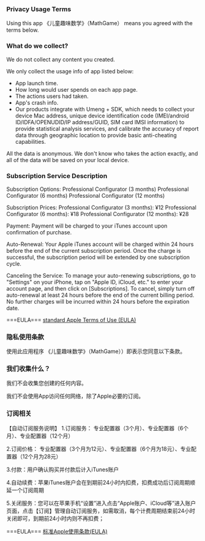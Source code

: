### Privacy Usage Terms

Using this app 《儿童趣味数学》（MathGame） means you agreed with the terms below.

### What do we collect?

We do not collect any content you created.

We only collect the usage info of app listed below:

- App launch time.
- How long would user spends on each app page.
- The actions users had taken.
- App's crash info.
- Our products integrate with Umeng + SDK, which needs to collect your device Mac address, unique device identification code (IMEI/android ID/IDFA/OPENUDID/IP address/GUID, SIM card IMSI information) to provide statistical analysis services, and calibrate the accuracy of report data through geographic location to provide basic anti-cheating capabilities.

All the data is anonymous. We don't know who takes the action exactly, and all of the data will be saved on your local device.

### Subscription Service Description



Subscription Options:
Professional Configurator (3 months)
Professional Configurator (6 months)
Professional Configurator (12 months)

Subscription Prices:
Professional Configurator (3 months): ¥12
Professional Configurator (6 months): ¥18
Professional Configurator (12 months): ¥28

Payment:
Payment will be charged to your iTunes account upon confirmation of purchase.

Auto-Renewal:
Your Apple iTunes account will be charged within 24 hours before the end of the current subscription period. Once the charge is successful, the subscription period will be extended by one subscription cycle.

Canceling the Service:
To manage your auto-renewing subscriptions, go to "Settings" on your iPhone, tap on "Apple ID, iCloud, etc." to enter your account page, and then click on [Subscriptions]. To cancel, simply turn off auto-renewal at least 24 hours before the end of the current billing period. No further charges will be incurred within 24 hours before the expiration date.

===EULA===
[standard Apple Terms of Use (EULA)](https://www.apple.com/legal/internet-services/itunes/dev/stdeula/)

### 隐私使用条款

使用此应用程序 《儿童趣味数学》（MathGame））即表示您同意以下条款。

### 我们收集什么？

我们不会收集您创建的任何内容。

我们不会使用App访问任何网络，除了Apple必要的订阅。

### 订阅相关

【自动订阅服务说明】
1.订阅服务：
专业配置器（3个月）、专业配置器（6个月）、专业配置器（12个月）

2.订阅价格：
专业配置器（3个月为12元）、专业配置器（6个月为18元）、专业配置器（12个月为28元）

3.付款：用户确认购买并付款后计入iTunes账户

4.自动续费：苹果iTunes账户会在到期前24小时内扣费，扣费成功后订阅周期顺延一个订阅周期

5.关闭服务：您可以在苹果手机“设置”进入点击“Apple账户、iCloud等”进入账户页面，点击【订阅】管理自动订阅服务，如需取消，每个计费周期结束前24小时关闭即可，到期前24小时内则不再扣费；

===EULA===
[标准Apple使用条款(EULA)](https://www.apple.com/legal/internet-services/itunes/dev/stdeula/)
